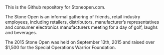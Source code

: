 This is the Github repository for Stoneopen.com.

The Stone Open is an informal gathering of friends, retail industry employees, including retailers, distributors, manufacturer’s representatives and consumer electronics manufacturers meeting for a day of golf, laughs and beverages.

The 2015 Stone Open was held on September 13th, 2015 and raised over $1,500 for the Special Operations Warrior Foundation.
